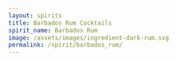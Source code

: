 ```yaml
---
layout: spirits
title: Barbados Rum Cocktails
spirit_name: Barbados Rum
image: /assets/images/ingredient-dark-rum.svg
permalink: /spirit/barbados_rum/
---
```

